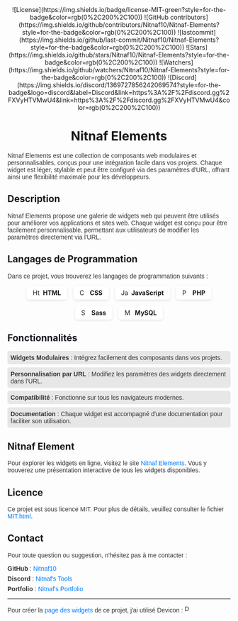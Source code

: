 <div align="center">
![License](https://img.shields.io/badge/license-MIT-green?style=for-the-badge&color=rgb(0%2C200%2C100))  ![GitHub contributors](https://img.shields.io/github/contributors/Nitnaf10/Nitnaf-Elements?style=for-the-badge&color=rgb(0%2C200%2C100)) ![lastcommit](https://img.shields.io/github/last-commit/Nitnaf10/Nitnaf-Elements?style=for-the-badge&color=rgb(0%2C200%2C100)) ![Stars](https://img.shields.io/github/stars/Nitnaf10/Nitnaf-Elements?style=for-the-badge&color=rgb(0%2C200%2C100)) ![Watchers](https://img.shields.io/github/watchers/Nitnaf10/Nitnaf-Elements?style=for-the-badge&color=rgb(0%2C200%2C100)) ![Discord](https://img.shields.io/discord/1369727856242069574?style=for-the-badge&logo=discord&label=Discord&link=https%3A%2F%2Fdiscord.gg%2FXVyHTVMwU4&link=https%3A%2F%2Fdiscord.gg%2FXVyHTVMwU4&color=rgb(0%2C200%2C100))

<h1>Nitnaf Elements</h1>
</div>
<p style="font-family: Arial, sans-serif; color: #333;">
    Nitnaf Elements est une collection de composants web modulaires et personnalisables, conçus pour une intégration facile
    dans vos projets. Chaque widget est léger, stylable et peut être configuré via des paramètres d'URL, offrant ainsi une
    flexibilité maximale pour les développeurs.
</p>

## Description

<p style="font-family: Arial, sans-serif; color: #333;">
    Nitnaf Elements propose une galerie de widgets web qui peuvent être utilisés pour améliorer vos applications et sites
    web. Chaque widget est conçu pour être facilement personnalisable, permettant aux utilisateurs de modifier les
    paramètres directement via l'URL.
</p>

## Langages de Programmation

<p style="font-family: Arial, sans-serif; color: #333;">Dans ce projet, vous trouverez les langages de programmation suivants :</p>

<div style="display: flex; gap: 1em; justify-content: center; flex-wrap: wrap; margin: 1em 0;">
    <div style="display: flex; align-items: center; background-color: #fff; border-radius: 5px; padding: 0.5em 1em; box-shadow: 0 2px 5px rgba(0, 0, 0, 0.1);">
        <img src="https://cdn.jsdelivr.net/gh/devicons/devicon@latest/icons/html5/html5-plain.svg" alt="Html Logo" width="16" height="16">
        <strong style="margin-left: 0.5em;">HTML</strong>
    </div>
    <div style="display: flex; align-items: center; background-color: #fff; border-radius: 5px; padding: 0.5em 1em; box-shadow: 0 2px 5px rgba(0, 0, 0, 0.1);">
        <img src="https://cdn.jsdelivr.net/gh/devicons/devicon@latest/icons/css3/css3-plain.svg" alt="Css Logo" width="16" height="16">
        <strong style="margin-left: 0.5em;">CSS</strong>
    </div>
    <div style="display: flex; align-items: center; background-color: #fff; border-radius: 5px; padding: 0.5em 1em; box-shadow: 0 2px 5px rgba(0, 0, 0, 0.1);">
        <img src="https://cdn.jsdelivr.net/gh/devicons/devicon@latest/icons/javascript/javascript-plain.svg" alt="Javascript Logo" width="16" height="16">
        <strong style="margin-left: 0.5em;">JavaScript</strong>
    </div>
    <div style="display: flex; align-items: center; background-color: #fff; border-radius: 5px; padding: 0.5em 1em; box-shadow: 0 2px 5px rgba(0, 0, 0, 0.1);">
        <img src="https://cdn.jsdelivr.net/gh/devicons/devicon@latest/icons/php/php-plain.svg" alt="Php Logo" width="16" height="16">
        <strong style="margin-left: 0.5em;">PHP</strong>
    </div>
    <div style="display: flex; align-items: center; background-color: #fff; border-radius: 5px; padding: 0.5em 1em; box-shadow: 0 2px 5px rgba(0, 0, 0, 0.1);">
        <img src="https://cdn.jsdelivr.net/gh/devicons/devicon@latest/icons/sass/sass-original.svg" alt="Sass Logo" width="16" height="16">
        <strong style="margin-left: 0.5em;">Sass</strong>
    </div>
    <div style="display: flex; align-items: center; background-color: #fff; border-radius: 5px; padding: 0.5em 1em; box-shadow: 0 2px 5px rgba(0, 0, 0, 0.1);">
        <img src="https://cdn.jsdelivr.net/gh/devicons/devicon@latest/icons/mysql/mysql-original.svg" alt="Mysql Logo" width="16" height="16">
        <strong style="margin-left: 0.5em;">MySQL</strong>
    </div>
</div>

<h2 style="color: #181823;">Fonctionnalités</h2>

<ul style="font-family: Arial, sans-serif; color: #333; list-style-type: none; padding: 0;">
    <li style="background: #e7e7e7; margin: 0.5em 0; padding: 0.5em; border-radius: 5px;">
        <strong>Widgets Modulaires</strong> : Intégrez facilement des composants dans vos projets.
    </li>
    <li style="background: #e7e7e7; margin: 0.5em 0; padding: 0.5em; border-radius: 5px;">
        <strong>Personnalisation par URL</strong> : Modifiez les paramètres des widgets directement dans l'URL.
    </li>
    <li style="background: #e7e7e7; margin: 0.5em 0; padding: 0.5em; border-radius: 5px;">
        <strong>Compatibilité</strong> : Fonctionne sur tous les navigateurs modernes.
    </li>
    <li style="background: #e7e7e7; margin: 0.5em 0; padding: 0.5em; border-radius: 5px;">
        <strong>Documentation</strong> : Chaque widget est accompagné d'une documentation pour faciliter son utilisation.
    </li>
</ul>

## Nitnaf Element

<p style="font-family: Arial, sans-serif; color: #333;">
    Pour explorer les widgets en ligne, visitez le site <a href="https://nitnaf10.github.io/Nitnaf-Elements/" style="color: #007bff; text-decoration: none;">Nitnaf Elements</a>. Vous
    y trouverez une présentation interactive de tous les widgets disponibles.
</p>

## Licence

<p style="font-family: Arial, sans-serif; color: #333;">
    Ce projet est sous licence MIT. Pour plus de détails, veuillez consulter le fichier
    <a href="https://duckduckgo.com/MIT.html" style="color: #007bff; text-decoration: none;">MIT.html</a>.
</p>

## Contact

<p style="font-family: Arial, sans-serif; color: #333;">
    Pour toute question ou suggestion, n'hésitez pas à me contacter :
</p>

<ul style="font-family: Arial, sans-serif; color: #333; list-style-type: none; padding: 0;">
    <li style="margin: 0.5em 0;">
        <strong>GitHub</strong> : <a href="https://github.com/Nitnaf10" style="color: #007bff; text-decoration: none;">Nitnaf10</a>
    </li>
    <li style="margin: 0.5em 0;">
        <strong>Discord</strong> : <a href="https://discord.gg/XVyHTVMwU4" style="color: #007bff; text-decoration: none;">Nitnaf's Tools</a>
    </li>
    <li style="margin: 0.5em 0;">
        <strong>Portfolio</strong> : <a href="https://nitnaf10.github.io/Portofolio/" style="color: #007bff; text-decoration: none;">Nitnaf's Portfolio</a>
    </li>
</ul>

---

<p style="font-family: Arial, sans-serif; color: #333;">
    Pour créer la <a href="https://nitnaf10.github.io/Nitnaf-Elements/Widget.html" style="color: #007bff; text-decoration: none;">page des widgets</a> de ce projet, j'ai utilisé
    Devicon :
    <img src="https://cdn.jsdelivr.net/gh/devicons/devicon@latest/icons/devicon/devicon-plain.svg" alt="Devicon Logo" width="16" height="16">
</p>
